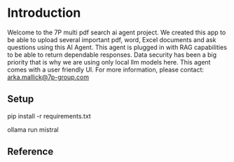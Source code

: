 # Introduction
Welcome to the 7P multi pdf search ai agent project. We created this app to be able to upload several important pdf, word, Excel documents and ask questions using this AI Agent. This agent is plugged in with RAG capabilities to be able to return dependable responses. Data security has been a big priority that is why we are using only local llm models here. This agent comes with a user friendly UI. For more information, please contact: arka.mallick@7p-group.com

## Setup
pip install -r requirements.txt

ollama run mistral

## Reference
